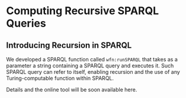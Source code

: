 # Computing Recursive SPARQL Queries #

## Introducing Recursion in SPARQL ##

We developed a SPARQL function called `wfn:runSPARQL` that takes as a parameter a string containing a SPARQL query and executes it.
Such SPARQL query can refer to itself, enabling recursion and the use of any Turing-computable function within SPARQL.

Details and the online tool will be soon available here.

